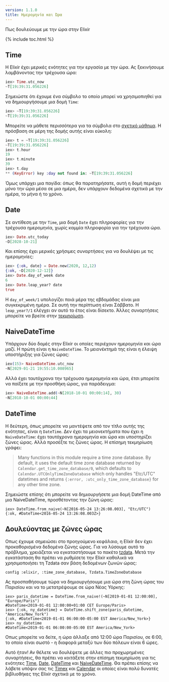 ```yaml
---
version: 1.1.0
title: Ημερομηνία και Ώρα
---
```


Πως δουλεύουμε με την ώρα στην Elixir

{% include toc.html %}

## Time

Η Elixir έχει μερικές ενότητες για την εργασία με την ώρα.
Ας ξεκινήσουμε λαμβάνοντας την τρέχουσα ώρα:

```elixir
iex> Time.utc_now
~T[19:39:31.056226]
```

Σημειώστε ότι έχουμε ένα σύμβολο το οποίο μπορεί να χρησιμοπιηθεί για να δημιουργήσουμε μια δομή `Time`:

```elixir
iex> ~T[19:39:31.056226]
~T[19:39:31.056226]
```

Μπορείτε να μάθετε περισσότερα για τα σύμβολα στο [σχετικό μάθημα](../sigils).
Η πρόσβαση σε μέρη της δομής αυτής είναι εύκολη:

```elixir
iex> t = ~T[19:39:31.056226]
~T[19:39:31.056226]
iex> t.hour
19
iex> t.minute
39
iex> t.day
** (KeyError) key :day not found in: ~T[19:39:31.056226]
```

Όμως υπάρχει μια παγίδα: όπως θα παρατηρήσατε, αυτή η δομή περιέχει μόνο την ώρα μέσα σε μια ημέρα, δεν υπάρχουν δεδομένα σχετικά με την ημέρα, το μήνα ή το χρόνο.

## Date

Σε αντίθεση με την `Time`, μια δομή `Date` έχει πληροφορίες για την τρέχουσα ημερομηνία, χωρίς καμμία πληροφορία για την τρέχουσα ώρα.

```elixir
iex> Date.utc_today
~D[2028-10-21]
```

Και επίσης έχει μερικές χρήσιμες συναρτήσεις για να δουλέψει με τις ημερομηνίες:

```elixir
iex> {:ok, date} = Date.new(2020, 12,12)
{:ok, ~D[2020-12-12]}
iex> Date.day_of_week date
6
iex> Date.leap_year? date
true
```

Η `day_of_week/1` υπολογίζει ποιά μέρα της εβδομάδας είναι μια συγκεκριμένη ημέρα.
Σε αυτή την περίπτωση είναι Σάββατο.
Η `leap_year?/1` ελέγχει αν αυτό το έτος είναι δίσεκτο.
Άλλες συναρτήσεις μπορείτε να βρείτε στην [τεκμηρίωση](https://hexdocs.pm/elixir/Date.html).

## NaiveDateTime

Υπάρχουν δύο δομές στην Elixir οι οποίες περιέχουν ημερομηνία και ώρα μαζί.
Η πρώτη είναι η `NaiveDateTime`.
Το μειονέκτημά της είναι η έλειψη υποστήριξης για ζώνες ώρας:

```elixir
iex(15)> NaiveDateTime.utc_now
~N[2029-01-21 19:55:10.008965]
```

Αλλά έχει ταυτόχρονα την τρέχουσα ημερομηνία και ώρα, έτσι μπορείτε να παίξετε με την προσθήκη ώρας, για παράδειγμα:

```elixir
iex> NaiveDateTime.add(~N[2018-10-01 00:00:14], 30)
~N[2018-10-01 00:00:44]
```

## DateTime

Η δεύτερη, όπως μπορείτε να μαντέψετε από τον τίτλο αυτής της ενότητας, είναι η `DateTime`.
Δεν έχει τα μειονεκτήματα που έχει η `NaiveDateTime`: έχει ταυτόχρονα ημερομηνία και ώρα και υποστηρίζει ζώνες ώρας.
Αλλά προσέξτε τις ζώνες ώρας. Η επίσημη τεκμηρίωση γράφει:

> Many functions in this module require a time zone database. By default, it uses the default time zone database returned by `Calendar.get_time_zone_database/0`, which defaults to `Calendar.UTCOnlyTimeZoneDatabase` which only handles "Etc/UTC" datetimes and returns `{:error, :utc_only_time_zone_database}` for any other time zone.

Σημειώστε επίσης ότι μπορείτε να δημιουργήσετε μια δομή DateTime από μια NaiveDateTime, προσθέτοντας την ζώνη ώρας:

```
iex> DateTime.from_naive(~N[2016-05-24 13:26:08.003], "Etc/UTC")
{:ok, #DateTime<2016-05-24 13:26:08.003Z>}
```

## Δουλεύοντας με ζώνες ώρας

Οπως έχουμε σημειώσει στο προηγούμενο κεφάλαιο, η Elixir δεν έχει προκαθορισμένα δεδομένα ζώνης ώρας.
Για να λύσουμε αυτό το πρόβλημα, χρειάζεται να εγκαταστήσουμε το πακέτο [tzdata](https://github.com/lau/tzdata).
Μετά την εγκατάσταση θα πρέπει να ρυθμίσετε την Elixir καθολικά να χρησιμοποιήσει τη Tzdata σαν βάση δεδομένων ζωνών ώρας:

```
config :elixir, :time_zone_database, Tzdata.TimeZoneDatabase
```

Ας προσπαθήσουμε τώρα να δημιουργήσουμε μια ώρα στη ζώνη ώρας του Παρισίου και να το μετατρέψουμε σε ώρα Νέας Υόρκης:

```
iex> paris_datetime = DateTime.from_naive!(~N[2019-01-01 12:00:00], "Europe/Paris")
#DateTime<2019-01-01 12:00:00+01:00 CET Europe/Paris>
iex> {:ok, ny_datetime} = DateTime.shift_zone(paris_datetime, "America/New_York")
{:ok, #DateTime<2019-01-01 06:00:00-05:00 EST America/New_York>}
iex> ny_datetime
#DateTime<2019-01-01 06:00:00-05:00 EST America/New_York>
```

Οπως μπορείτε να δείτε, η ώρα άλλαξε από 12:00 ώρα Παρισίου, σε 6:00, το οποίο είναι σωστό - η διαφορά μεταξύ των δύο πόλεων είναι 6 ώρες.

Αυτό ήταν! Αν θέλετε να δουλέψετε με άλλες πιο προχωρημένες συναρτήσεις, θα πρέπει να κοιτάξετε στην επίσημη τεκμηρίωση για τις ενότητες [Time](https://hexdocs.pm/elixir/Time.html), [Date](https://hexdocs.pm/elixir/Date.html), [DateTime](https://hexdocs.pm/elixir/DateTime.html) και [NaiveDateTime](https://hexdocs.pm/elixir/NaiveDateTime.html).
Θα πρέπει επίσης να λάβετε υπόψιν σας τις [Timex](https://github.com/bitwalker/timex) και [Calendar](https://github.com/lau/calendar) οι οποίες είναι πολύ δυνατές βιβλιοθήκες της Elixir σχετικά με το χρόνο.
